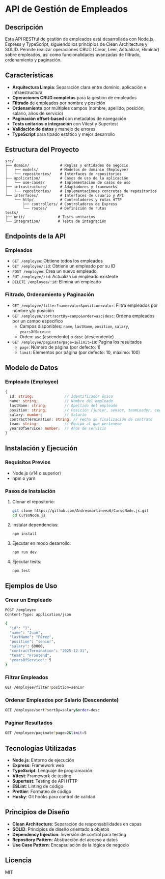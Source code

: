 # API de Gestión de Empleados

## Descripción

Esta API RESTful de gestión de empleados está desarrollada con Node.js, Express y TypeScript, siguiendo los principios de Clean Architecture y SOLID. Permite realizar operaciones CRUD (Crear, Leer, Actualizar, Eliminar) sobre empleados, así como funcionalidades avanzadas de filtrado, ordenamiento y paginación.

## Características

- **Arquitectura Limpia**: Separación clara entre dominio, aplicación e infraestructura
- **Operaciones CRUD completas** para la gestión de empleados
- **Filtrado** de empleados por nombre y posición
- **Ordenamiento** por múltiples campos (nombre, apellido, posición, salario, años de servicio)
- **Paginación offset-based** con metadatos de navegación
- **Tests unitarios e integración** con Vitest y Supertest
- **Validación de datos** y manejo de errores
- **TypeScript** para tipado estático y mejor desarrollo

## Estructura del Proyecto

```
src/
├── domain/              # Reglas y entidades de negocio
│   ├── models/          # Modelos de dominio (Employee)
│   └── repositories/    # Interfaces de repositorios
├── application/         # Casos de uso de la aplicación
│   └── use-cases/       # Implementación de casos de uso
├── infrastructure/      # Adaptadores y frameworks
│   └── repositories/    # Implementaciones concretas de repositorios
└── interfaces/          # Interfaces de usuario y API
    └── http/            # Controladores y rutas HTTP
        ├── controllers/ # Controladores de Express
        └── routes/      # Definición de rutas
tests/
├── unit/               # Tests unitarios
└── integration/        # Tests de integración
```

## Endpoints de la API

### Empleados

- `GET /employee`: Obtiene todos los empleados
- `GET /employee/:id`: Obtiene un empleado por su ID
- `POST /employee`: Crea un nuevo empleado
- `PUT /employee/:id`: Actualiza un empleado existente
- `DELETE /employee/:id`: Elimina un empleado

### Filtrado, Ordenamiento y Paginación

- `GET /employee/filter?name=valor&position=valor`: Filtra empleados por nombre y/o posición
- `GET /employee/sort?sortBy=campo&order=asc|desc`: Ordena empleados por un campo específico
  - Campos disponibles: `name`, `lastName`, `position`, `salary`, `yearsOfService`
  - Orden: `asc` (ascendente) o `desc` (descendente)
- `GET /employee/paginate?page=1&limit=10`: Pagina los resultados
  - `page`: Número de página (por defecto: 1)
  - `limit`: Elementos por página (por defecto: 10, máximo: 100)

## Modelo de Datos

### Empleado (Employee)

```typescript
{
  id: string;              // Identificador único
  name: string;            // Nombre del empleado
  lastName: string;        // Apellido del empleado
  position: string;        // Posición (junior, senior, teamLeader, ceo)
  salary: number;          // Salario
  contractTermination: string; // Fecha de finalización de contrato
  team: string;            // Equipo al que pertenece
  yearsOfService: number;  // Años de servicio
}
```

## Instalación y Ejecución

### Requisitos Previos

- Node.js (v14 o superior)
- npm o yarn

### Pasos de Instalación

1. Clonar el repositorio:
   ```bash
   git clone https://github.com/Andresmartineez6/CursoNode.js.git
   cd CursoNode.js
   ```

2. Instalar dependencias:
   ```bash
   npm install
   ```

3. Ejecutar en modo desarrollo:
   ```bash
   npm run dev
   ```

4. Ejecutar tests:
   ```bash
   npm test
   ```

## Ejemplos de Uso

### Crear un Empleado

```bash
POST /employee
Content-Type: application/json

{
  "id": "1",
  "name": "Juan",
  "lastName": "Pérez",
  "position": "senior",
  "salary": 60000,
  "contractTermination": "2025-12-31",
  "team": "Frontend",
  "yearsOfService": 5
}
```

### Filtrar Empleados

```bash
GET /employee/filter?position=senior
```

### Ordenar Empleados por Salario (Descendente)

```bash
GET /employee/sort?sortBy=salary&order=desc
```

### Paginar Resultados

```bash
GET /employee/paginate?page=2&limit=5
```

## Tecnologías Utilizadas

- **Node.js**: Entorno de ejecución
- **Express**: Framework web
- **TypeScript**: Lenguaje de programación
- **Vitest**: Framework de testing
- **Supertest**: Testing de API HTTP
- **ESLint**: Linting de código
- **Prettier**: Formateo de código
- **Husky**: Git hooks para control de calidad

## Principios de Diseño

- **Clean Architecture**: Separación de responsabilidades en capas
- **SOLID**: Principios de diseño orientado a objetos
- **Dependency Injection**: Inversión de control para testing
- **Repository Pattern**: Abstracción del acceso a datos
- **Use Case Pattern**: Encapsulación de la lógica de negocio

## Licencia

MIT
